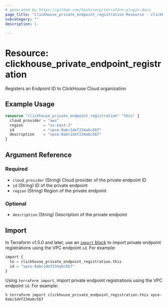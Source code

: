 ```yaml
---
# generated by https://github.com/hashicorp/terraform-plugin-docs
page_title: "clickhouse_private_endpoint_registration Resource - clickhouse"
subcategory: ""
description: |-
  
---
```


# Resource: clickhouse_private_endpoint_registration

Registers an Endpoint ID to ClickHouse Cloud organization


## Example Usage

```terraform
resource "clickhouse_private_endpoint_registration" "this" {
  cloud_provider = "aws"
  region         = "us-east-2"
  id             = "vpce-0abc1def234abc567"
  description    = "vpce-0abc1def234abc567"
}
```


<!-- schema generated by tfplugindocs -->
## Argument Reference

### Required

- `cloud_provider` (String) Cloud provider of the private endpoint ID
- `id` (String) ID of the private endpoint
- `region` (String) Region of the private endpoint

### Optional

- `description` (String) Description of the private endpoint


## Import

In Terraform v1.5.0 and later, use an [`import` block](https://developer.hashicorp.com/terraform/language/import) to import private endpoint registrations using the VPC endpoint `id`. For example:

```terraform
import {
  to = clickhouse_private_endpoint_registration.this
  id = "vpce-0abc1def234abc567"
}
```

Using `terraform import`, import private endpoint registrations using the VPC endpoint `id`. For example:

```console
% terraform import clickhouse_private_endpoint_registration.this vpce-0abc1def234abc567
```